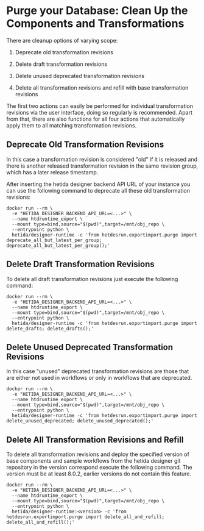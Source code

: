 # Purge your Database: Clean Up the Components and Transformations

There are cleanup options of varying scope:

1. Deprecate old transformation revisions

2. Delete draft transformation revisions

3. Delete unused deprecated transformation revisions

4. Delete all transformation revisions and refill with base transformation revisions

The first two actions can easily be performed for individual transformation revisions via the user interface, doing so regularly is recommended. Apart from that, there are also functions for all four actions that automatically apply them to all matching transformation revisions.

## Deprecate Old Transformation Revisions

In this case a transformation revision is considered "old" if it is released and there is another  released transformation revision in the same revision group, which has a later release timestamp.

After inserting the hetida designer backend API URL of your instance you can use the following command to deprecate all these old transformation revisions:

```shell
docker run --rm \
  -e "HETIDA_DESIGNER_BACKEND_API_URL=<...>" \
  --name htdruntime_export \
  --mount type=bind,source="$(pwd)",target=/mnt/obj_repo \
  --entrypoint python \
  hetida/designer-runtime -c 'from hetdesrun.exportimport.purge import deprecate_all_but_latest_per_group; deprecate_all_but_latest_per_group();'
```

## Delete Draft Transformation Revisions

To delete all draft transformation revisions just execute the following command:

```shell
docker run --rm \
  -e "HETIDA_DESIGNER_BACKEND_API_URL=<...>" \
  --name htdruntime_export \
  --mount type=bind,source="$(pwd)",target=/mnt/obj_repo \
  --entrypoint python \
  hetida/designer-runtime -c 'from hetdesrun.exportimport.purge import delete_drafts; delete_drafts();'
```

## Delete Unused Deprecated Transformation Revisions

In this case "unused" deprecated transformation revisions are those that are either not used in workflows or only in workflows that are deprecated.

```shell
docker run --rm \
  -e "HETIDA_DESIGNER_BACKEND_API_URL=<...>" \
  --name htdruntime_export \
  --mount type=bind,source="$(pwd)",target=/mnt/obj_repo \
  --entrypoint python \
  hetida/designer-runtime -c 'from hetdesrun.exportimport.purge import delete_unused_deprecated; delete_unused_deprecated();'
```

## Delete All Transformation Revisions and Refill 

To delete all transformation revisions and deploy the specified version of base components and sample workflows from the hetida designer git repository in the version correspond execute the following command. The version must be at least 8.0.2, earlier versions do not contain this feature.

```shell
docker run --rm \
  -e "HETIDA_DESIGNER_BACKEND_API_URL=<...>" \
  --name htdruntime_export \
  --mount type=bind,source="$(pwd)",target=/mnt/obj_repo \
  --entrypoint python \
  hetida/designer-runtime:<version> -c 'from hetdesrun.exportimport.purge import delete_all_and_refill; delete_all_and_refill();'
```
